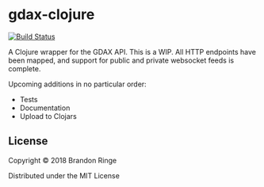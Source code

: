 # gdax-clojure

[![Build Status](https://travis-ci.com/bpringe/gdax-clojure.svg?branch=master)](https://travis-ci.com/bpringe/gdax-clojure)

A Clojure wrapper for the GDAX API. This is a WIP. All HTTP endpoints have been mapped, and support for public and private websocket feeds is complete.

Upcoming additions in no particular order:

- Tests
- Documentation
- Upload to Clojars

## License

Copyright © 2018 Brandon Ringe

Distributed under the MIT License
